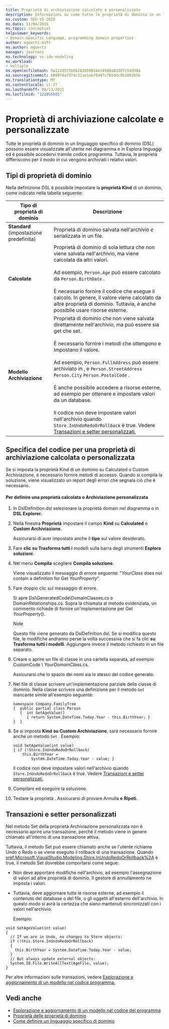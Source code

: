 ```yaml
---
title: Proprietà di archiviazione calcolate e personalizzate
description: Informazioni su come tutte le proprietà di dominio in un linguaggio specifico di dominio (DSL) possono essere visualizzate all'utente nel diagramma e in Esplora linguaggi.
ms.custom: SEO-VS-2020
ms.date: 11/04/2016
ms.topic: conceptual
helpviewer_keywords:
- Domain-Specific Language, programming domain properties
author: mgoertz-msft
ms.author: mgoertz
manager: jmartens
ms.technology: vs-ide-modeling
ms.workload:
- multiple
ms.openlocfilehash: 5a112d515b66262b5981bec8560a83207c5dd38a
ms.sourcegitcommit: 68897da7d74c31ae1ebf5d47c7b5ddc9b108265b
ms.translationtype: MT
ms.contentlocale: it-IT
ms.lasthandoff: 08/13/2021
ms.locfileid: "122055601"
---
```

# <a name="calculated-and-custom-storage-properties"></a>Proprietà di archiviazione calcolate e personalizzate
Tutte le proprietà di dominio in un linguaggio specifico di dominio (DSL) possono essere visualizzate all'utente nel diagramma e in Esplora linguaggi ed è possibile accedervi tramite codice programma. Tuttavia, le proprietà differiscono per il modo in cui vengono archiviati i relativi valori.

## <a name="kinds-of-domain-properties"></a>Tipi di proprietà di dominio
 Nella definizione DSL è possibile impostare la **proprietà Kind** di un dominio, come indicato nella tabella seguente:

|Tipo di proprietà di dominio|Descrizione|
|-|-|
|**Standard** (impostazione predefinita)|Proprietà di dominio salvata nell'archivio *e* serializzata in un file.|
|**Calcolate**|Proprietà di dominio di sola lettura che non viene salvata nell'archivio, ma viene calcolata da altri valori.<br /><br /> Ad esempio, `Person.Age` può essere calcolato da `Person.BirthDate` .<br /><br /> È necessario fornire il codice che esegue il calcolo. In genere, il valore viene calcolato da altre proprietà di dominio. Tuttavia, è anche possibile usare risorse esterne.|
|**Modello Archiviazione**|Proprietà di dominio che non viene salvata direttamente nell'archivio, ma può essere sia get che set.<br /><br /> È necessario fornire i metodi che ottengono e impostano il valore.<br /><br /> Ad esempio, `Person.FullAddress` può essere archiviato in , e `Person.StreetAddress` `Person.City` `Person.PostalCode` .<br /><br /> È anche possibile accedere a risorse esterne, ad esempio per ottenere e impostare valori da un database.<br /><br /> Il codice non deve impostare valori nell'archivio quando `Store.InUndoRedoOrRollback` è true. Vedere [Transazioni e setter personalizzati.](#setters)|

## <a name="providing-the-code-for-a-calculated-or-custom-storage-property"></a>Specifica del codice per una proprietà di archiviazione calcolata o personalizzata
 Se si imposta la proprietà Kind di un dominio su Calculated o Custom Archiviazione, è necessario fornire metodi di accesso. Quando si compila la soluzione, viene visualizzato un report degli errori che segnala ciò che è necessario.

#### <a name="to-define-a-calculated-or-custom-storage-property"></a>Per definire una proprietà calcolata o Archiviazione personalizzata

1. In DslDefinition.dsl selezionare la proprietà domain nel diagramma o in **DSL Explorer.**

2. Nella finestra **Proprietà** impostare il campo **Kind** su **Calculated** o **Custom Archiviazione**.

     Assicurarsi di aver impostato anche il **tipo** sul valore desiderato.

3. Fare **clic su Trasforma tutti i** modelli sulla barra degli strumenti **Esplora soluzioni**.

4. Nel menu **Compila** scegliere **Compila soluzione**.

     Viene visualizzato il messaggio di errore seguente: "*YourClass* does not contain a definition for Get *YourProperty*".

5. Fare doppio clic sul messaggio di errore.

     Si apre Dsl\GeneratedCode\DomainClasses.cs o DomainRelationships.cs. Sopra la chiamata al metodo evidenziata, un commento richiede di fornire un'implementazione per Get *YourProperty*().

    > [!NOTE]
    > Questo file viene generato da DslDefinition.dsl. Se si modifica questo file, le modifiche andranno perse la volta successiva che si fa clic **su Trasforma tutti i modelli**. Aggiungere invece il metodo richiesto in un file separato.

6. Creare o aprire un file di classe in una cartella separata, ad esempio CustomCode \\ *YourDomainClass*.cs.

     Assicurarsi che lo spazio dei nomi sia lo stesso del codice generato.

7. Nel file di classe scrivere un'implementazione parziale della classe di dominio. Nella classe scrivere una definizione per il metodo `Get` mancante simile all'esempio seguente:

    ```
    namespace Company.FamilyTree
    {  public partial class Person
       {  int GetAgeValue()
          { return System.DateTime.Today.Year - this.BirthYear; }
    }  }
    ```

8. Se si imposta **Kind** **su Custom Archiviazione**, sarà necessario fornire anche un metodo `Set` . Esempio:

    ```
    void SetAgeValue(int value)
    { if (!Store.InUndoRedoOrRollback)
        this.BirthYear =
            System.DateTime.Today.Year - value; }
    ```

     Il codice non deve impostare valori nell'archivio quando `Store.InUndoRedoOrRollback` è true. Vedere [Transazioni e setter personalizzati.](#setters)

9. Compilare ed eseguire la soluzione.

10. Testare la proprietà . Assicurarsi di provare Annulla **e** **Ripeti**.

## <a name="transactions-and-custom-setters"></a><a name="setters"></a> Transazioni e setter personalizzati
 Nel metodo Set della proprietà Archiviazione personalizzata non è necessario aprire una transazione, perché il metodo viene in genere chiamato all'interno di una transazione attiva.

 Tuttavia, il metodo Set può essere chiamato anche se l'utente richiama Undo o Redo o se viene eseguito il rollback di una transazione. Quando <xref:Microsoft.VisualStudio.Modeling.Store.InUndoRedoOrRollback%2A> è true, il metodo Set dovrebbe comportarsi come segue:

- Non deve apportare modifiche nell'archivio, ad esempio l'assegnazione di valori ad altre proprietà di dominio. Il gestore di annullamento ne imposta i valori.

- Tuttavia, deve aggiornare tutte le risorse esterne, ad esempio il contenuto del database o del file, o gli oggetti all'esterno dell'archivio. In questo modo si avrà la certezza che siano mantenuti sincronizzati con i valori nell'archivio.

  Esempio:

```
void SetAgeValue(int value)
{
  // If we are in Undo, no changes to Store objects:
  if (!this.Store.InUndoRedoOrRollback)
  {
    this.BirthYear = System.DateTime.Today.Year - value;
  }
  // But always update external objects:
  System.IO.File.WriteAllText(AgeFile, value);
}
```

 Per altre informazioni sulle transazioni, vedere [Esplorazione e aggiornamento di un modello nel codice programma.](../modeling/navigating-and-updating-a-model-in-program-code.md)

## <a name="see-also"></a>Vedi anche

- [Esplorazione e aggiornamento di un modello nel codice del programma](../modeling/navigating-and-updating-a-model-in-program-code.md)
- [Proprietà delle proprietà di dominio](../modeling/properties-of-domain-properties.md)
- [Come definire un linguaggio specifico di dominio](../modeling/how-to-define-a-domain-specific-language.md)
